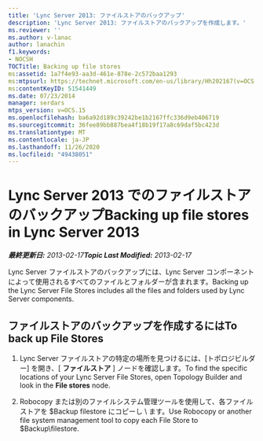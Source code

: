 ```yaml
---
title: 'Lync Server 2013: ファイルストアのバックアップ'
description: 'Lync Server 2013: ファイルストアのバックアップを作成します。'
ms.reviewer: ''
ms.author: v-lanac
author: lanachin
f1.keywords:
- NOCSH
TOCTitle: Backing up file stores
ms:assetid: 1a7f4e93-aa3d-461e-878e-2c572baa1293
ms:mtpsurl: https://technet.microsoft.com/en-us/library/Hh202167(v=OCS.15)
ms:contentKeyID: 51541449
ms.date: 07/23/2014
manager: serdars
mtps_version: v=OCS.15
ms.openlocfilehash: ba6a92d189c39242be1b2167ffc336d9eb406719
ms.sourcegitcommit: 36fee89bb887bea4f18b19f17a8c69daf5bc423d
ms.translationtype: MT
ms.contentlocale: ja-JP
ms.lasthandoff: 11/26/2020
ms.locfileid: "49438051"
---
```

# <a name="backing-up-file-stores-in-lync-server-2013"></a><span data-ttu-id="ba4d2-103">Lync Server 2013 でのファイルストアのバックアップ</span><span class="sxs-lookup"><span data-stu-id="ba4d2-103">Backing up file stores in Lync Server 2013</span></span>

<div data-xmlns="http://www.w3.org/1999/xhtml">

<div class="topic" data-xmlns="http://www.w3.org/1999/xhtml" data-msxsl="urn:schemas-microsoft-com:xslt" data-cs="https://msdn.microsoft.com/">

<div data-asp="https://msdn2.microsoft.com/asp">



</div>

<div id="mainSection">

<div id="mainBody"><span data-ttu-id="ba4d2-104">

<span> </span></span><span class="sxs-lookup"><span data-stu-id="ba4d2-104">

<span> </span></span></span>

<span data-ttu-id="ba4d2-105">_**最終更新日:** 2013-02-17_</span><span class="sxs-lookup"><span data-stu-id="ba4d2-105">_**Topic Last Modified:** 2013-02-17_</span></span>

<span data-ttu-id="ba4d2-106">Lync Server ファイルストアのバックアップには、Lync Server コンポーネントによって使用されるすべてのファイルとフォルダーが含まれます。</span><span class="sxs-lookup"><span data-stu-id="ba4d2-106">Backing up the Lync Server File Stores includes all the files and folders used by Lync Server components.</span></span>

<div>

## <a name="to-back-up-file-stores"></a><span data-ttu-id="ba4d2-107">ファイルストアのバックアップを作成するには</span><span class="sxs-lookup"><span data-stu-id="ba4d2-107">To back up File Stores</span></span>

1.  <span data-ttu-id="ba4d2-108">Lync Server ファイルストアの特定の場所を見つけるには、[トポロジビルダー] を開き、[ **ファイルストア** ] ノードを確認します。</span><span class="sxs-lookup"><span data-stu-id="ba4d2-108">To find the specific locations of your Lync Server File Stores, open Topology Builder and look in the **File stores** node.</span></span>

2.  <span data-ttu-id="ba4d2-109">Robocopy または別のファイルシステム管理ツールを使用して、各ファイルストアを $Backup filestore にコピーし \\ ます。</span><span class="sxs-lookup"><span data-stu-id="ba4d2-109">Use Robocopy or another file system management tool to copy each File Store to $Backup\\filestore.</span></span>

<span data-ttu-id="ba4d2-110"></div>

</div>

<span> </span>

</div>

</div>

</span><span class="sxs-lookup"><span data-stu-id="ba4d2-110"></div>

</div>

<span> </span>

</div>

</div>

</span></span></div>

